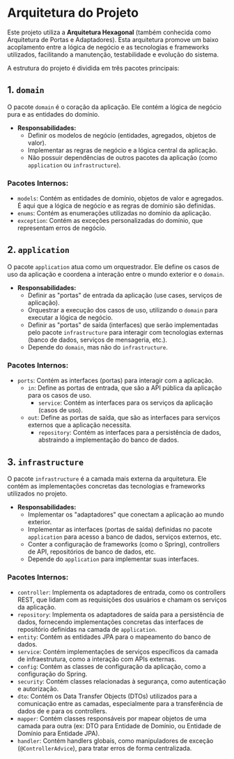 # Arquitetura do Projeto

Este projeto utiliza a **Arquitetura Hexagonal** (também conhecida como Arquitetura de Portas e Adaptadores). Esta arquitetura promove um baixo acoplamento entre a lógica de negócio e as tecnologias e frameworks utilizados, facilitando a manutenção, testabilidade e evolução do sistema.

A estrutura do projeto é dividida em três pacotes principais:

## 1. `domain`

O pacote `domain` é o coração da aplicação. Ele contém a lógica de negócio pura e as entidades do domínio.

*   **Responsabilidades:**
    *   Definir os modelos de negócio (entidades, agregados, objetos de valor).
    *   Implementar as regras de negócio e a lógica central da aplicação.
    *   Não possuir dependências de outros pacotes da aplicação (como `application` ou `infrastructure`).

### Pacotes Internos:

*   `models`: Contém as entidades de domínio, objetos de valor e agregados. É aqui que a lógica de negócio e as regras de domínio são definidas.
*   `enums`: Contém as enumerações utilizadas no domínio da aplicação.
*   `exception`: Contém as exceções personalizadas do domínio, que representam erros de negócio.

## 2. `application`

O pacote `application` atua como um orquestrador. Ele define os casos de uso da aplicação e coordena a interação entre o mundo exterior e o `domain`.

*   **Responsabilidades:**
    *   Definir as "portas" de entrada da aplicação (use cases, serviços de aplicação).
    *   Orquestrar a execução dos casos de uso, utilizando o `domain` para executar a lógica de negócio.
    *   Definir as "portas" de saída (interfaces) que serão implementadas pelo pacote `infrastructure` para interagir com tecnologias externas (banco de dados, serviços de mensageria, etc.).
    *   Depende do `domain`, mas não do `infrastructure`.

### Pacotes Internos:

*   `ports`: Contém as interfaces (portas) para interagir com a aplicação.
    *   `in`: Define as portas de entrada, que são a API pública da aplicação para os casos de uso.
        *   `service`: Contém as interfaces para os serviços da aplicação (casos de uso).
    *   `out`: Define as portas de saída, que são as interfaces para serviços externos que a aplicação necessita.
        *   `repository`: Contém as interfaces para a persistência de dados, abstraindo a implementação do banco de dados.

## 3. `infrastructure`

O pacote `infrastructure` é a camada mais externa da arquitetura. Ele contém as implementações concretas das tecnologias e frameworks utilizados no projeto.

*   **Responsabilidades:**
    *   Implementar os "adaptadores" que conectam a aplicação ao mundo exterior.
    *   Implementar as interfaces (portas de saída) definidas no pacote `application` para acesso a banco de dados, serviços externos, etc.
    *   Conter a configuração de frameworks (como o Spring), controllers de API, repositórios de banco de dados, etc.
    *   Depende do `application` para implementar suas interfaces.

### Pacotes Internos:

*   `controller`: Implementa os adaptadores de entrada, como os controllers REST, que lidam com as requisições dos usuários e chamam os serviços da aplicação.
*   `repository`: Implementa os adaptadores de saída para a persistência de dados, fornecendo implementações concretas das interfaces de repositório definidas na camada de `application`.
*   `entity`: Contém as entidades JPA para o mapeamento do banco de dados.
*   `service`: Contém implementações de serviços específicos da camada de infraestrutura, como a interação com APIs externas.
*   `config`: Contém as classes de configuração da aplicação, como a configuração do Spring.
*   `security`: Contém classes relacionadas à segurança, como autenticação e autorização.
*   `dto`: Contém os Data Transfer Objects (DTOs) utilizados para a comunicação entre as camadas, especialmente para a transferência de dados de e para os controllers.
*   `mapper`: Contém classes responsáveis por mapear objetos de uma camada para outra (ex: DTO para Entidade de Domínio, ou Entidade de Domínio para Entidade JPA).
*   `handler`: Contém handlers globais, como manipuladores de exceção (`@ControllerAdvice`), para tratar erros de forma centralizada.
